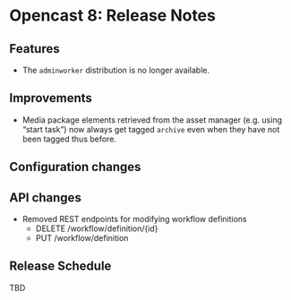 Opencast 8: Release Notes
=========================

Features
--------

- The `adminworker` distribution is no longer available.

Improvements
------------

- Media package elements retrieved from the asset manager (e.g. using “start task”) now always get tagged `archive` even
  when they have not been tagged thus before.


Configuration changes
---------------------


API changes
-----------

- Removed REST endpoints for modifying workflow definitions
    - DELETE /workflow/definition/{id}
    - PUT /workflow/definition


Release Schedule
----------------

TBD
